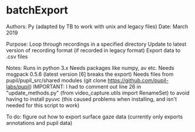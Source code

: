 # batchExport

Authors: Py (adapted by TB to work with unix and legacy files) 
Date: March 2019

Purpose: 
Loop through recordings in a specified directory
Update to latest version of recording format (if recorded in legacy format)
Export data to .csv files 

Notes: 
Runs in python 3.x
Needs packages like numpy, av etc.
Needs msgpack 0.5.6 (latest version [6] breaks the export)
Needs files from pupil/pupil_src/shared modules (git clone https://github.com/pupil-labs/pupil)
IMPORTANT: I had to comment out line 26 in "update_methods.py" (from video_capture.utils import RenameSet) 
to avoid having to install pyuvc (this caused problems when installing, and isn't needed for this script to work)

To do: figure out how to export surface gaze data (currently only exports annotations and pupil data)
